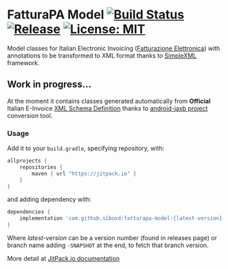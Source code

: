 # FatturaPA Model [![Build Status](https://travis-ci.com/siboXD/fatturapa-model.svg?branch=master)](https://travis-ci.com/siboXD/fatturapa-model) [![Release](https://jitpack.io/v/siboxd/fatturapa-model.svg)](https://jitpack.io/#siboxd/fatturapa-model) [![License: MIT](https://img.shields.io/badge/License-MIT-lightgray.svg)](https://github.com/siboXD/fatturapa-model/blob/master/LICENSE)
Model classes for Italian Electronic Invoicing ([Fatturazione Elettronica](https://www.fatturapa.gov.it/export/fatturazione/it/normativa/f-2.htm)) with annotations to be transformed to XML format thanks to [SimpleXML](http://simple.sourceforge.net/) framework.

## Work in progress...

At the moment it contains classes generated automatically from **Official** Italian E-Invoice [XML Schema Definition](https://www.fatturapa.gov.it/export/fatturazione/sdi/fatturapa/v1.2.1/Schema_del_file_xml_FatturaPA_versione_1.2.1.xsd) thanks to [android-jaxb project](https://github.com/siboXD/android-jaxb) conversion tool.


### Usage

Add it to your `build.gradle`, specifying repository, with:
```gradle
allprojects {
    repositories {
        maven { url "https://jitpack.io" }
    }
}
```
and adding dependency with:

```gradle
dependencies {
    implementation 'com.github.siboxd:fatturapa-model:{latest-version}'
}
```
Where *latest-version* can be a version number (found in releases page) or branch name adding `-SNAPSHOT` at the end, to fetch that branch version.

More detail at [JitPack.io documentation](https://jitpack.io/docs/#building-with-jitpack)
